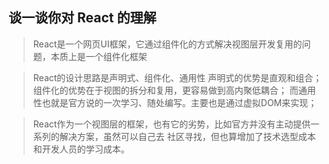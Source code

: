 ## 谈一谈你对 React 的理解
> React是一个网页UI框架，它通过组件化的方式解决视图层开发复用的问题，本质上是一个组件化框架

> React的设计思路是声明式、组件化、通用性
> 声明式的优势是直观和组合；
> 组件化的优势在于视图的拆分和复用，更容易做到高内聚低耦合；
> 而通用性也就是官方说的一次学习、随处编写。主要也是通过虚拟DOM来实现；

> React作为一个视图层的框架，也有它的劣势，比如官方并没有主动提供一系列的解决方案，虽然可以自己去
> 社区寻找，但也算增加了技术选型成本和开发人员的学习成本。
